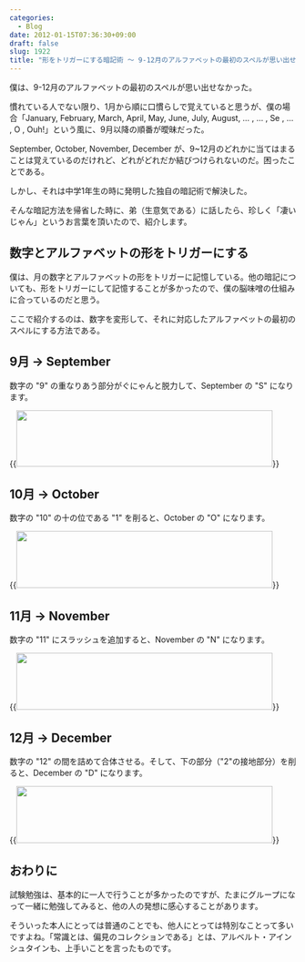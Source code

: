 ```yaml
---
categories:
  - Blog
date: 2012-01-15T07:36:30+09:00
draft: false
slug: 1922
title: "形をトリガーにする暗記術 〜 9-12月のアルファベットの最初のスペルが思い出せない人に 〜"
---
```


僕は、9-12月のアルファベットの最初のスペルが思い出せなかった。

慣れている人でない限り、1月から順に口慣らしで覚えていると思うが、僕の場合「January, February, March, April, May, June, July, August, … , … , Se , … , O , Ouh!」という風に、9月以降の順番が曖昧だった。

September, October, November, December が、9~12月のどれかに当てはまることは覚えているのだけれど、どれがどれだか結びつけられないのだ。困ったことである。

しかし、それは中学1年生の時に発明した独自の暗記術で解決した。

そんな暗記方法を帰省した時に、弟（生意気である）に話したら、珍しく「凄いじゃん」というお言葉を頂いたので、紹介します。

## 数字とアルファベットの形をトリガーにする

僕は、月の数字とアルファベットの形をトリガーに記憶している。他の暗記についても、形をトリガーにして記憶することが多かったので、僕の脳味噌の仕組みに合っているのだと思う。

ここで紹介するのは、数字を変形して、それに対応したアルファベットの最初のスペルにする方法である。

## 9月 → September

数字の "9" の重なりあう部分がぐにゃんと脱力して、September の "S" になります。

{{<img alt="" src="/images/2012/01/1922_1.png" width="450" height="99">}}

## 10月 → October

数字の "10" の十の位である "1" を削ると、October の "O" になります。

{{<img alt="" src="/images/2012/01/1922_2.png" width="450" height="100">}}

## 11月 → November

数字の "11" にスラッシュを追加すると、November の "N" になります。

{{<img alt="" src="/images/2012/01/1922_3.png" width="450" height="100">}}

## 12月 → December

数字の "12" の間を詰めて合体させる。そして、下の部分（"2"の接地部分）を削ると、December の "D" になります。

{{<img alt="" src="/images/2012/01/1922_4.png" width="450" height="100">}}

## おわりに

試験勉強は、基本的に一人で行うことが多かったのですが、たまにグループになって一緒に勉強してみると、他の人の発想に感心することがあります。

そういった本人にとっては普通のことでも、他人にとっては特別なことって多いですよね。「常識とは、偏見のコレクションである」とは、アルベルト・アインシュタインも、上手いことを言ったものです。
